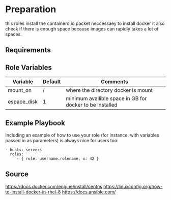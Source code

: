 Preparation
=========

this roles install the containerd.io packet neccessaey to install docker it also check if there is enough space because images can rapidly takes a lot of spaces.

Requirements
------------


Role Variables
--------------
|  Variable | Default  |  Comments |  
|----------------------|----------------|-----------------------------------------------------------------|
| mount_on  |    / |  where the directory docker is mount  |
| espace_disk |     1   |  minimum availible space in GB for docker to be installed  |



Example Playbook
----------------

Including an example of how to use your role (for instance, with variables passed in as parameters) is always nice for users too:

    - hosts: servers
      roles:
         - { role: username.rolename, x: 42 }

Source
-------

https://docs.docker.com/engine/install/centos
https://linuxconfig.org/how-to-install-docker-in-rhel-8
https://docs.ansible.com/
